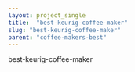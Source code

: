 ```yaml
---
layout: project_single
title:  "best-keurig-coffee-maker"
slug: "best-keurig-coffee-maker"
parent: "coffee-makers-best"
---
```

best-keurig-coffee-maker